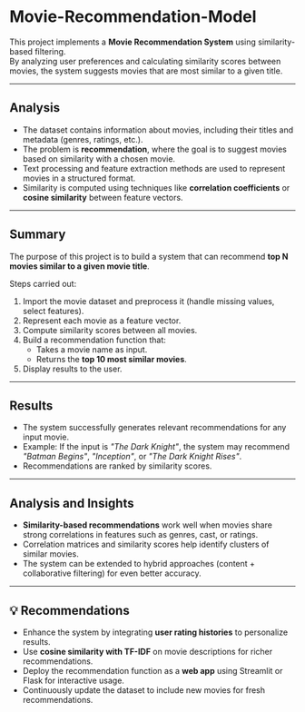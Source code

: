 # Movie-Recommendation-Model

This project implements a **Movie Recommendation System** using similarity-based filtering.  
By analyzing user preferences and calculating similarity scores between movies, the system suggests movies that are most similar to a given title.  

---

## Analysis  
- The dataset contains information about movies, including their titles and metadata (genres, ratings, etc.).  
- The problem is **recommendation**, where the goal is to suggest movies based on similarity with a chosen movie.  
- Text processing and feature extraction methods are used to represent movies in a structured format.  
- Similarity is computed using techniques like **correlation coefficients** or **cosine similarity** between feature vectors.  

---

## Summary  
The purpose of this project is to build a system that can recommend **top N movies similar to a given movie title**.  

Steps carried out:  
1. Import the movie dataset and preprocess it (handle missing values, select features).  
2. Represent each movie as a feature vector.  
3. Compute similarity scores between all movies.  
4. Build a recommendation function that:  
   - Takes a movie name as input.  
   - Returns the **top 10 most similar movies**.  
5. Display results to the user.  

---

## Results  
- The system successfully generates relevant recommendations for any input movie.  
- Example: If the input is *"The Dark Knight"*, the system may recommend *"Batman Begins"*, *"Inception"*, or *"The Dark Knight Rises"*.  
- Recommendations are ranked by similarity scores.  

---

## Analysis and Insights  
- **Similarity-based recommendations** work well when movies share strong correlations in features such as genres, cast, or ratings.  
- Correlation matrices and similarity scores help identify clusters of similar movies.  
- The system can be extended to hybrid approaches (content + collaborative filtering) for even better accuracy.  

---

## 💡 Recommendations  
- Enhance the system by integrating **user rating histories** to personalize results.  
- Use **cosine similarity with TF-IDF** on movie descriptions for richer recommendations.  
- Deploy the recommendation function as a **web app** using Streamlit or Flask for interactive usage.  
- Continuously update the dataset to include new movies for fresh recommendations.
